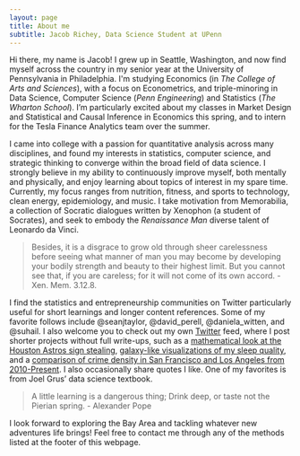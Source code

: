 ```yaml
---
layout: page
title: About me
subtitle: Jacob Richey, Data Science Student at UPenn
---
```


Hi there, my name is Jacob! I grew up in Seattle, Washington, and now find myself across the country in my senior year at the University of Pennsylvania in Philadelphia. I'm studying Economics (in *The College of Arts and Sciences*), with a focus on Econometrics, and triple-minoring in Data Science, Computer Science (*Penn Engineering*) and Statistics (*The Wharton School*). I’m particularly excited about my classes in Market Design and Statistical and Causal Inference in Economics this spring, and to intern for the Tesla Finance Analytics team over the summer.

I came into college with a passion for quantitative analysis across many disciplines, and found my interests in statistics, computer science, and strategic thinking to converge within the broad field of data science. I strongly believe in my ability to continuously improve myself, both mentally and physically, and enjoy learning about topics of interest in my spare time. Currently, my focus ranges from nutrition, fitness, and sports to technology, clean energy, epidemiology, and music. I take motivation from Memorabilia, a collection of Socratic dialogues written by Xenophon (a student of Socrates), and seek to embody the *Renaissance Man* diverse talent of Leonardo da Vinci.

> Besides, it is a disgrace to grow old through sheer carelessness before seeing what manner of man you may become by developing your bodily strength and beauty to their highest limit. But you cannot see that, if you are careless; for it will not come of its own accord. - Xen. Mem. 3.12.8.

I find the statistics and entrepreneurship communities on Twitter particularly useful for short learnings and longer content references. Some of my favorite follows include @seanjtaylor, @david_perell, @daniela_witten, and @suhail. I also welcome you to check out my own [Twitter](https://twitter.com/Richey_Jacob) feed, where I post shorter projects without full write-ups, such as a [mathematical look at the Houston Astros sign stealing](https://twitter.com/Richey_Jacob/status/1262454513283166208), [galaxy-like visualizations of my sleep quality](https://twitter.com/Richey_Jacob/status/1196596855100104704), and a [comparison of crime density in San Francisco and Los Angeles from 2010-Present](https://twitter.com/Richey_Jacob/status/1189950161566330880). I also occasionally share quotes I like. One of my favorites is from Joel Grus’ data science textbook.

> A little learning is a dangerous thing; Drink deep, or taste not the Pierian spring. - Alexander Pope

I look forward to exploring the Bay Area and tackling whatever new adventures life brings! Feel free to contact me through any of the methods listed at the footer of this webpage.
